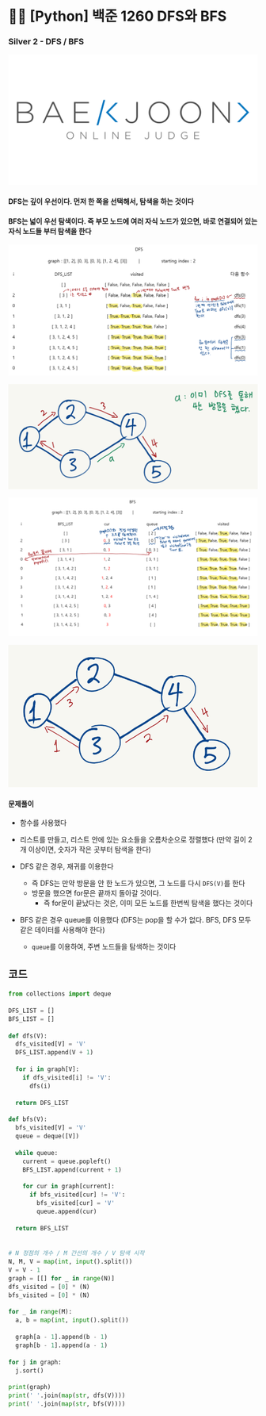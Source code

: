 # 🧑‍💻 [Python] 백준 1260 DFS와 BFS

### Silver 2 - DFS / BFS

![boj-og](백준_1374.assets/boj-og.png)

#### DFS는 깊이 우선이다. 먼저 한 쪽을 선택해서, 탐색을 하는 것이다

#### BFS는 넓이 우선 탐색이다. 즉 부모 노드에 여러 자식 노드가 있으면, 바로 연결되어 있는 자식 노드들 부터 탐색을 한다



![image-20230206152203408](백준_1260.assets/image-20230206152203408.png)

![image-20230206152220831](백준_1260.assets/image-20230206152220831.png)



![image-20230206160428121](백준_1260.assets/image-20230206160428121.png)

![image-20230206160442691](백준_1260.assets/image-20230206160442691.png)



#### 문제풀이

- 함수를 사용했다
- 리스트를 만들고, 리스트 안에 있는 요소들을 오름차순으로 정렬했다 (만약 길이 2개 이상이면, 숫자가 작은 곳부터 탐색을 한다)
- DFS 같은 경우, 재귀를 이용한다
  - 즉 DFS는 만약 방문을 안 한 노드가 있으면, 그 노드를 다시 `DFS(V)`를 한다
  - 방문을 했으면 for문은 끝까지 돌아갈 것이다.
    - 즉 for문이 끝났다는 것은, 이미 모든 노드를 한번씩 탐색을 했다는 것이다

- BFS 같은 경우 queue를 이용했다 (DFS는 pop을 할 수가 없다. BFS, DFS 모두 같은 데이터를 사용해야 한다)
  - `queue`를 이용하여, 주변 노드들을 탐색하는 것이다





## 코드

```python
from collections import deque

DFS_LIST = []
BFS_LIST = []

def dfs(V):
  dfs_visited[V] = 'V'
  DFS_LIST.append(V + 1)

  for i in graph[V]:
    if dfs_visited[i] != 'V':
      dfs(i)

  return DFS_LIST

def bfs(V):
  bfs_visited[V] = 'V'
  queue = deque([V])

  while queue:
    current = queue.popleft()
    BFS_LIST.append(current + 1)

    for cur in graph[current]:
      if bfs_visited[cur] != 'V':
        bfs_visited[cur] = 'V'
        queue.append(cur)

  return BFS_LIST


# N 정점의 개수 / M 간선의 개수 / V 탐색 시작
N, M, V = map(int, input().split())
V = V - 1
graph = [[] for _ in range(N)]
dfs_visited = [0] * (N)
bfs_visited = [0] * (N)

for _ in range(M):
  a, b = map(int, input().split())

  graph[a - 1].append(b - 1)
  graph[b - 1].append(a - 1)

for j in graph:
  j.sort()

print(graph)
print(' '.join(map(str, dfs(V))))
print(' '.join(map(str, bfs(V))))
```



